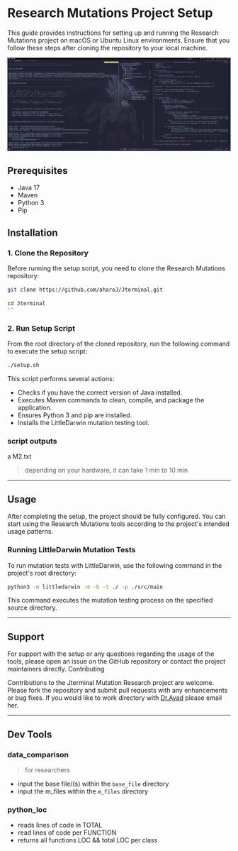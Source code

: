 # Research Mutations Project Setup

This guide provides instructions for setting up and running the Research Mutations project on macOS or Ubuntu Linux environments. Ensure that you follow these steps after cloning the repository to your local machine.

![alt text](public/research.png)

## Prerequisites

- Java 17
- Maven
- Python 3
- Pip

## Installation

### 1. Clone the Repository

Before running the setup script, you need to clone the Research Mutations repository:

```bash
git clone https://github.com/aharoJ/Jterminal.git
```

```
cd Jterminal
``
```

### 2. Run Setup Script

From the root directory of the cloned repository, run the following command to execute the setup script:

```bash
./setup.sh
```

This script performs several actions:

- Checks if you have the correct version of Java installed.
- Executes Maven commands to clean, compile, and package the application.
- Ensures Python 3 and pip are installed.
- Installs the LittleDarwin mutation testing tool.

### script outputs

a M2.txt

> depending on your hardware, it can take 1 min to 10 min

---

## Usage

After completing the setup, the project should be fully configured. You can start using the Research Mutations tools according to the project's intended usage patterns.

### Running LittleDarwin Mutation Tests

To run mutation tests with LittleDarwin, use the following command in the project's root directory:

```bash
python3 -m littledarwin -m -b -t ./ -p ./src/main
```

This command executes the mutation testing process on the specified source directory.

---

## Support

For support with the setup or any questions regarding the usage of the tools, please open an issue on the GitHub repository or contact the project maintainers directly.
Contributing

Contributions to the Jterminal Mutation Research project are welcome. Please fork the repository and submit pull requests with any enhancements or bug fixes. If you would like to work directory with
[Dr.Ayad](https://www.kean.edu/academics/college-science-mathematics-and-technology/department-computer-science-and-technology-1) please email her.


---


## Dev Tools

### data_comparison

> for researchers

- input the base file/(s) within the `base_file` directory
- input the m_files within the `m_files` directory

### python_loc

- reads lines of code in TOTAL
- read lines of code per FUNCTION
- returns all functions LOC && total LOC per class
